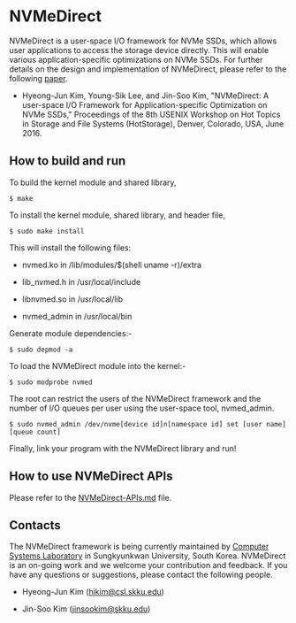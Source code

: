 # NVMeDirect

NVMeDirect is a user-space I/O framework for NVMe SSDs, which allows user
applications to access the storage device directly. This will enable various
application-specific optimizations on NVMe SSDs.
For further details on the design and implementation of NVMeDirect, please
refer to the following [paper](https://www.usenix.org/conference/hotstorage16/workshop-program/presentation/kim).

- Hyeong-Jun Kim, Young-Sik Lee, and Jin-Soo Kim, "NVMeDirect: A user-space I/O Framework for Application-specific Optimization on NVMe SSDs,"
Proceedings of the 8th USENIX Workshop on Hot Topics in Storage and File
Systems (HotStorage), Denver, Colorado, USA, June 2016.


## How to build and run

To build the kernel module and shared library,

    $ make

To install the kernel module, shared library, and header file,

    $ sudo make install

This will install the following files:

- nvmed.ko in /lib/modules/$(shell uname -r)/extra

- lib_nvmed.h in /usr/local/include

- libnvmed.so in /usr/local/lib

- nvmed_admin in /usr/local/bin

Generate module dependencies:-

    $ sudo depmod -a

To load the NVMeDirect module into the kernel:-

    $ sudo modprobe nvmed

The root can restrict the users of the NVMeDirect framework and the number of
I/O queues per user using the user-space tool, nvmed_admin.

    $ sudo nvmed_admin /dev/nvme[device id]n[namespace id] set [user name] [queue count]

Finally, link your program with the NVMeDirect library and run!


## How to use NVMeDirect APIs

Please refer to the [NVMeDirect-APIs.md](https://github.com/nvmedirect/nvmedirect/blob/master/NVMeDirect-APIs.md) file.


## Contacts

The NVMeDirect framework is being currently maintained by [Computer Systems 
Laboratory](http://csl.skku.edu) in Sungkyunkwan University, South Korea. 
NVMeDirect is an on-going work and we welcome your contribution and feedback. 
If you have any questions or suggestions, please contact the following people.

- Hyeong-Jun Kim (hjkim@csl.skku.edu)

- Jin-Soo Kim (jinsookim@skku.edu)
